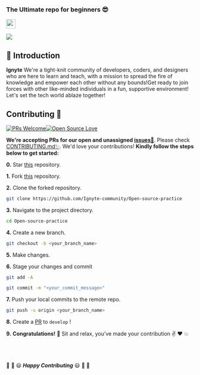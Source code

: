 
### The Ultimate repo for beginners 😎 <br>




<a href="https://ignyte-website.vercel.app/"><img align='center' height="25" src="https://img.shields.io/badge/Hola - 👋-pink.svg?&style=for-the-badge&logo=ignyte&logoColor=blue" /></a> <br>



<a href="#Contribution" title="Contributions are welcome"><img src="https://img.shields.io/badge/contributions-welcome-green.svg"></a> <br>


📌 Introduction
------------------
**Ignyte** We're a tight-knit community of developers, coders, and designers who are here to learn and teach, with a mission to spread the fire of knowledge and empower each other without any bounds!Get ready to join forces with other like-minded individuals in a fun, supportive environment! Let's set the tech world ablaze together!


## Contributing :handshake:

[![PRs Welcome](https://img.shields.io/badge/PRs-welcome-brightgreen.svg?style=flat&logo=git&logoColor=white)](https://ignyte-website.vercel.app/pulls)[![Open Source Love](https://badges.frapsoft.com/os/v2/open-source.svg?color=red)](https://ignyte-website.vercel.app/)




**We're accepting PRs for our open and unassigned [issues🐛]()**. Please check [CONTRIBUTING.md✨](). We'd love your contributions! **Kindly follow the steps below to get started:** 

**0.** Star [this](https://github.com/Ignyte-community/Open-source-practice) repository.

**1.** Fork [this](https://github.com/Ignyte-community/Open-source-practice) repository.

**2.** Clone the forked repository.

```bash
git clone https://github.com/Ignyte-community/Open-source-practice
```

**3.** Navigate to the project directory.

```bash
cd Open-source-practice
```

**4.** Create a new branch.

```bash
git checkout -b <your_branch_name>
```

**5.** Make changes.

**6.** Stage your changes and commit

```bash
git add -A

git commit -m "<your_commit_message>"
```

**7.** Push your local commits to the remote repo.

```bash
git push -u origin <your_branch_name>
```

**8.** Create a [PR](https://help.github.com/en/github/collaborating-with-issues-and-pull-requests/creating-a-pull-request) to `develop` !

**9.** **Congratulations!** :tada: Sit and relax, you've made your contribution :v: :heart: 💥

<br><br>


:tada: :confetti_ball: :smiley: _**Happy Contributing**_ :smiley: :confetti_ball: :tada:
